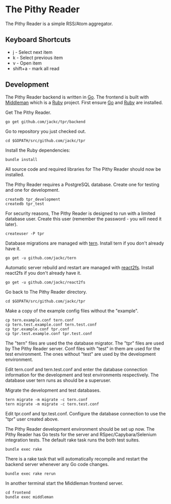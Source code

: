 # The Pithy Reader

The Pithy Reader is a simple RSS/Atom aggregator.

## Keyboard Shortcuts

* j - Select next item
* k - Select previous item
* v - Open item
* shift+a - mark all read

## Development

The Pithy Reader backend is written in [Go](http://golang.org/). The frontend is built with [Middleman](http://middlemanapp.com/) which is a [Ruby](https://www.ruby-lang.org/) project. First ensure [Go](http://golang.org/) and [Ruby](https://www.ruby-lang.org/) are installed.

Get The Pithy Reader.

    go get github.com/jackc/tpr/backend

Go to repository you just checked out.

    cd $GOPATH/src/github.com/jackc/tpr

Install the Ruby dependencies:

    bundle install

All source code and required libraries for The Pithy Reader should now be installed.

The Pithy Reader requires a PostgreSQL database. Create one for testing and one for development.

    createdb tpr_development
    createdb tpr_test

For security reasons, The Pithy Reader is designed to run with a limited database user. Create this user (remember the password - you will need it later).

    createuser -P tpr

Database migrations are managed with [tern](https://github.com/jackc/tern). Install tern if you don't already have it.

    go get -u github.com/jackc/tern

Automatic server rebuild and restart are managed with [react2fs](https://github.com/jackc/react2fs). Install react2fs if you don't already have it.

    go get -u github.com/jackc/react2fs

Go back to The Pithy Reader directory.

    cd $GOPATH/src/github.com/jackc/tpr

Make a copy of the example config files without the "example".

    cp tern.example.conf tern.conf
    cp tern.test.example.conf tern.test.conf
    cp tpr.example.conf tpr.conf
    cp tpr.test.example.conf tpr.test.conf

The "tern" files are used the the database migrator. The "tpr" files are used by The Pithy Reader server. Conf files with "test" in them are used for the test environment. The ones without "test" are used by the development environment.

Edit tern.conf and tern.test.conf and enter the database connection information for the development and test environments respectively. The database user tern runs as should be a superuser.

Migrate the development and test databases.

    tern migrate -m migrate -c tern.conf
    tern migrate -m migrate -c tern.test.conf

Edit tpr.conf and tpr.test.conf. Configure the database connection to use the "tpr" user created above.

The Pithy Reader development environment should be set up now. The Pithy Reader has Go tests for the server and RSpec/Capybara/Selenium integration tests. The default rake task runs the both test suites.

    bundle exec rake

There is a rake task that will automatically recompile and restart the backend server whenever any Go code changes.

    bundle exec rake rerun

In another terminal start the Middleman frontend server.

    cd frontend
    bundle exec middleman
